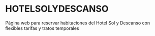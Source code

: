 # HOTELSOLYDESCANSO
Página web para reservar habitaciones del Hotel Sol y Descanso con flexibles tarifas y tratos temporales
